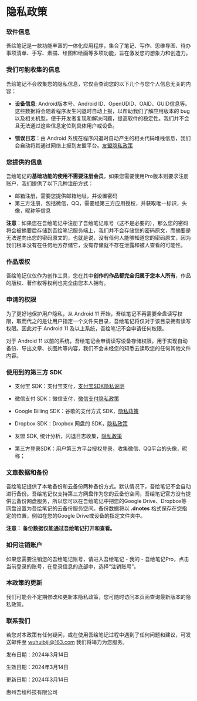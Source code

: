 # 隐私政策
 

### 软件信息

吾绘笔记是一款功能丰富的一体化应用程序，集合了笔记、写作、思维导图、待办事项清单、手写、素描、绘图和绘画等多项功能，旨在激发您的想象力和创造力。

### 我们可能收集的信息
吾绘笔记不会收集您的隐私信息，它仅会查询您的以下几个与您个人信息无关的内容：

- **设备信息**: Android版本号、Android ID、OpenUDID、OAID、GUID信息等。这些数据将会随着程序发生闪退时自动上报，以帮助我们了解应用版本的 bug 以及相关机型，便于开发者复现和解决问题，提高软件的稳定性。我们并不会且无法通过这些信息定位到具体用户或设备。

- **错误日志**：由 Android 系统在程序闪退时自动产生的相关代码堆栈信息，我们会自动将其通过网络上报到友盟平台。[友盟隐私政策](https://www.umeng.com/page/policy)


### 您提供的信息
吾绘笔记的**基础功能的使用不需要注册会员**，如果您需要使用Pro版本则要求注册账户，我们提供了以下几种注册方式：

- 邮箱注册，需要您提供邮箱地址，并设置密码
- 第三方注册，包括微信，QQ，需要经第三方应用授权，并获取唯一标识，头像，昵称等信息

**注意**：如果您在吾绘笔记中注册了吾绘笔记账号（这不是必要的），那么您的密码将会被摘要后存储到吾绘笔记服务端上，我们并不会存储您的密码原文，而摘要是无法逆向出您的密码原文的，也就是说，没有任何人能够知道您的密码原文，因为我们根本没有在任何地方存储它，没有存储就不存在泄露和被人查看的可能性。

### 作品版权
吾绘笔记仅仅作为创作工具，您在其中**创作的作品都完全归属于您本人所有**，作品的版权、著作权等权利也完全由您本人拥有。

### 申请的权限
为了更好地保护用户隐私，从 Android 11 开始，吾绘笔记不再需要全盘读写权限，取而代之的是让用户指定一个文件夹目录，吾绘笔记将仅对于该目录拥有读写权限。因此对于 Android 11 及以上系统，吾绘笔记不会申请任何权限。

对于 Android 11 以前的系统，吾绘笔记会申请读写设备存储权限，用于实现自动备份、导出文章、长图片等内容，我们不会未经您的知悉去读取您的任何其他文件内容。

### 使用到的第三方 SDK
- 支付宝 SDK：支付宝支付，[支付宝SDK隐私说明](https://opendocs.alipay.com/open/54/01g6qm)

- 微信支付 SDK：微信支付，[微信支付隐私政策](https://www.tencent.com/zh-cn/privacy-policy.html)

- Google Billing SDK：谷歌的支付方式 SDK，[隐私政策](https://support.google.com/googleplay/android-developer/answer/10281818)

- Dropbox SDK：Dropbox 网盘的 SDK，[隐私政策](https://www.dropbox.com/privacy)

- 友盟 SDK, 统计分析，闪退日志收集，[隐私政策](https://www.umeng.com/page/policy)

- 第三方登录SDK：用户第三方平台授权登录，收集微信、QQ平台的头像，昵称；

### 文章数据和备份
吾绘笔记提供了本地备份和云备份两种备份方式。默认情况下，吾绘笔记不会自动进行备份。吾绘笔记仅支持第三方网盘作为您的云备份空间，吾绘笔记官方没有提供云备份网盘服务，所以您可以在吾绘笔记中把您的Google Drive、Dropbox等网盘设置为吾绘笔记的云备份服务空间。备份数据将以 **.dnotes** 格式保存在您指定的位置，例如在您的Google Drive或设备的指定文件夹中。

**注意： 备份数据仅能通过吾绘笔记打开和查看。**



### 如何注销账户
如果您需要注销您的吾绘笔记账号，请进入吾绘笔记 - 我的 - 吾绘笔记Pro，点击当前登录的账号，在登录信息的底部中，选择“注销账号”。

### 本政策的更新
我们可能会不定期修改和更新本隐私政策，您可随时访问本页面查询最新版本的隐私政策。

### 联系我们
若您对本政策有任何疑问，或在使用吾绘笔记过程中遇到了任何问题和建议，可发送邮件至 wuhuibiji@163.com 我们将竭力为您服务。

 

发布日期：2024年3月14日

生效日期：2024年3月14日

更新日期：2024年3月14日

惠州吾绘科技有限公司